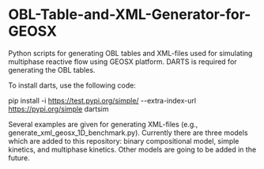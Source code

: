 # OBL-Table-and-XML-Generator-for-GEOSX
Python scripts for generating OBL tables and XML-files used for simulating multiphase reactive flow using GEOSX platform. DARTS is required for generating the OBL tables. 

To install darts, use the following code:

pip install -i https://test.pypi.org/simple/ --extra-index-url https://pypi.org/simple dartsim

Several examples are given for generating XML-files (e.g., generate_xml_geosx_1D_benchmark.py). Currently there are three models which are added to this repository: binary compositional model, simple kinetics, and multiphase kinetics. Other models are going to be added in the future.
